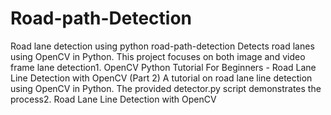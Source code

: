 # Road-path-Detection
Road lane detection using python
road-path-detection
Detects road lanes using OpenCV in Python. This project focuses on both image and video frame lane detection1.
OpenCV Python Tutorial For Beginners - Road Lane Line Detection with OpenCV (Part 2)
A tutorial on road lane line detection using OpenCV in Python. The provided detector.py script demonstrates the process2.
Road Lane Line Detection with OpenCV

